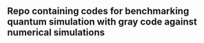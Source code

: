 ## Repo containing codes for benchmarking quantum simulation with gray code against numerical simulations
